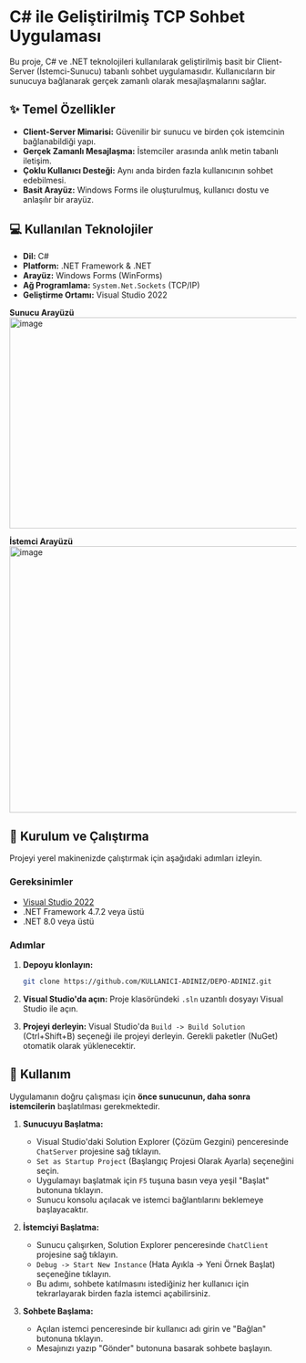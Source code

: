 # C# ile Geliştirilmiş TCP Sohbet Uygulaması

Bu proje, C# ve .NET teknolojileri kullanılarak geliştirilmiş basit bir Client-Server (İstemci-Sunucu) tabanlı sohbet uygulamasıdır. Kullanıcıların bir sunucuya bağlanarak gerçek zamanlı olarak mesajlaşmalarını sağlar.

## ✨ Temel Özellikler

-   **Client-Server Mimarisi:** Güvenilir bir sunucu ve birden çok istemcinin bağlanabildiği yapı.
-   **Gerçek Zamanlı Mesajlaşma:** İstemciler arasında anlık metin tabanlı iletişim.
-   **Çoklu Kullanıcı Desteği:** Aynı anda birden fazla kullanıcının sohbet edebilmesi.
-   **Basit Arayüz:** Windows Forms ile oluşturulmuş, kullanıcı dostu ve anlaşılır bir arayüz.

## 💻 Kullanılan Teknolojiler

-   **Dil:** C#
-   **Platform:** .NET Framework & .NET
-   **Arayüz:** Windows Forms (WinForms)
-   **Ağ Programlama:** `System.Net.Sockets` (TCP/IP)
-   **Geliştirme Ortamı:** Visual Studio 2022


**Sunucu Arayüzü**
<img width="747" height="370" alt="image" src="https://github.com/user-attachments/assets/87f92b0a-1ed6-4571-a7b3-435df034d675" />


**İstemci Arayüzü**
<img width="882" height="467" alt="image" src="https://github.com/user-attachments/assets/522ca3d9-3fa5-4f75-8825-56462b5317cb" />


## 🔧 Kurulum ve Çalıştırma

Projeyi yerel makinenizde çalıştırmak için aşağıdaki adımları izleyin.

### Gereksinimler

-   [Visual Studio 2022](https://visualstudio.microsoft.com/tr/)
-   .NET Framework 4.7.2 veya üstü
-   .NET 8.0 veya üstü

### Adımlar

1.  **Depoyu klonlayın:**
    ```bash
    git clone https://github.com/KULLANICI-ADINIZ/DEPO-ADINIZ.git
    ```

2.  **Visual Studio'da açın:**
    Proje klasöründeki `.sln` uzantılı dosyayı Visual Studio ile açın.

3.  **Projeyi derleyin:**
    Visual Studio'da `Build -> Build Solution` (Ctrl+Shift+B) seçeneği ile projeyi derleyin. Gerekli paketler (NuGet) otomatik olarak yüklenecektir.

## 🚀 Kullanım

Uygulamanın doğru çalışması için **önce sunucunun, daha sonra istemcilerin** başlatılması gerekmektedir.

1.  **Sunucuyu Başlatma:**
    -   Visual Studio'daki Solution Explorer (Çözüm Gezgini) penceresinde `ChatServer` projesine sağ tıklayın.
    -   `Set as Startup Project` (Başlangıç Projesi Olarak Ayarla) seçeneğini seçin.
    -   Uygulamayı başlatmak için `F5` tuşuna basın veya yeşil "Başlat" butonuna tıklayın.
    -   Sunucu konsolu açılacak ve istemci bağlantılarını beklemeye başlayacaktır.

2.  **İstemciyi Başlatma:**
    -   Sunucu çalışırken, Solution Explorer penceresinde `ChatClient` projesine sağ tıklayın.
    -   `Debug -> Start New Instance` (Hata Ayıkla -> Yeni Örnek Başlat) seçeneğine tıklayın.
    -   Bu adımı, sohbete katılmasını istediğiniz her kullanıcı için tekrarlayarak birden fazla istemci açabilirsiniz.

3.  **Sohbete Başlama:**
    -   Açılan istemci penceresinde bir kullanıcı adı girin ve "Bağlan" butonuna tıklayın.
    -   Mesajınızı yazıp "Gönder" butonuna basarak sohbete başlayın.

